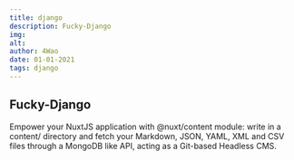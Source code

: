 ```yaml
---
title: django
description: Fucky-Django 
img: 
alt: 
author: 4Wao 
date: 01-01-2021 
tags: django
---  
```


## Fucky-Django 

Empower your NuxtJS application with @nuxt/content module: write in a content/ directory and fetch your Markdown, JSON, YAML, XML and CSV files through a MongoDB like API, acting as a Git-based Headless CMS.
